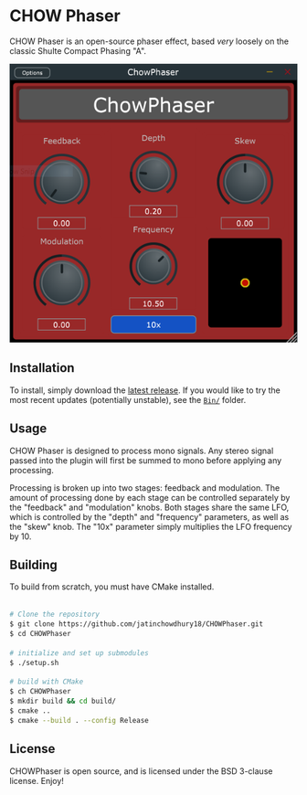 # CHOW Phaser

CHOW Phaser is an open-source phaser effect,
based *very* loosely on the classic Shulte Compact
Phasing "A".

![](./Screenshot.PNG)

## Installation

To install, simply download the
[latest release](https://github.com/jatinchowdhury18/ChowPhaser/releases).
If you would like to try the most recent updates
(potentially unstable), see the
[`Bin/`](./Bin) folder.

## Usage

CHOW Phaser is designed to process mono signals. Any
stereo signal passed into the plugin will first
be summed to mono before applying any processing.

Processing is broken up into two stages: feedback and
modulation. The amount of processing done by each
stage can be controlled separately by the "feedback"
and "modulation" knobs. Both stages share the same 
LFO, which is controlled by the "depth" and 
"frequency" parameters, as well as the "skew" knob.
The "10x" parameter simply multiplies the LFO 
frequency by 10.

## Building

To build from scratch, you must have CMake installed.

```bash

# Clone the repository
$ git clone https://github.com/jatinchowdhury18/CHOWPhaser.git
$ cd CHOWPhaser

# initialize and set up submodules
$ ./setup.sh

# build with CMake
$ ch CHOWPhaser
$ mkdir build && cd build/
$ cmake ..
$ cmake --build . --config Release
```

## License

CHOWPhaser is open source, and is licensed under the BSD 3-clause license.
Enjoy!
